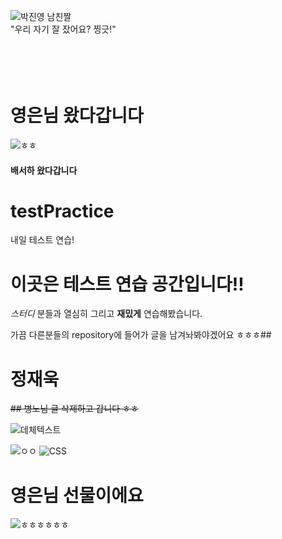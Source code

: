 ![박진영 남친짤](https://cdnweb01.wikitree.co.kr/webdata/editor/202009/09/img_20200909164456_a503a2ce.webp)  
"우리 자기 잘 잤어요? 찡긋!"
<br><br><br><br><br>


# 영은님 왔다갑니다

![ㅎㅎ](https://search.pstatic.net/common/?src=http%3A%2F%2Fimgnews.naver.net%2Fimage%2F5339%2F2019%2F12%2F21%2F0000195864_001_20191221161407508.jpg&type=sc960_832)

#### 배서하 왔다갑니다

# testPractice
내일 테스트 연습!

# 이곳은 테스트 연습 공간입니다!!
_스터디_ 분들과 열심히 그리고 __재밌게__ 연습해봤습니다.

가끔 다른분들의 repository에 들어가 글을 남겨놔봐야겠어요 ㅎㅎㅎ##

# 정재욱 
~~## 병노님 글 삭제하고 갑니다 ㅎㅎ~~

![데체텍스트](http://file2.nocutnews.co.kr/newsroom/image/2019/11/19/20191119092356684958_0_768_768.jpg)

![ㅇㅇ](https://mblogthumb-phinf.pstatic.net/MjAxOTAzMDZfOTUg/MDAxNTUxODQyNTE2NjU2.V72749bgR3O75N4CJ7BXdujZ92A4Y0h1VaHRzvDlzegg.rPtB9OkBLNDV9cFxd6WEY7UOE0CEaQTo2yXugUFQy_4g.JPEG.yingbbang/1551804817469.jpg?type=w800)
![CSS](https://storage.googleapis.com/jjalbot-jjals/2019/01/qSZ8Y8HNcl/R5djHzs9n.gif)

# 영은님 선물이에요
![ㅎㅎㅎㅎㅎㅎ](https://cdn.theonetv.kr/news/photo/202107/101866_91377_5311.jpg)
